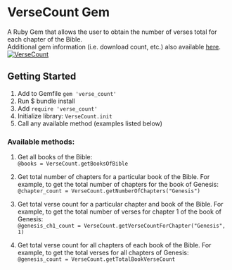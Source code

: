 # VerseCount Gem
A Ruby Gem that allows the user to obtain the number of verses total for each chapter of the Bible.
<br>
Additional gem information (i.e. download count, etc.) also available [here](https://rubygems.org/gems/verse_count).
<br>
[![VerseCount](https://badge.fury.io/rb/verse_count.svg)](https://badge.fury.io/rb/verse_count)
<br>

## Getting Started
1. Add to Gemfile
 `gem 'verse_count'`
2. Run $ bundle install
3. Add `require 'verse_count'` 
4. Initialize library:
    `VerseCount.init`
5. Call any available method (examples listed below)

### Available methods:
1. Get all books of the Bible:<br>
	`@books = VerseCount.getBooksOfBible`

2. Get total number of chapters for a particular book of the Bible.
	For example, to get the total number of chapters for the book of Genesis:<br>
	`@chapter_count = VerseCount.getNumberOfChapters("Genesis")`

3. Get total verse count for a particular chapter and book of the Bible.
	For example, to get the total number of verses for chapter 1 of the book of Genesis:<br>
	`@genesis_ch1_count = VerseCount.getVerseCountForChapter("Genesis", 1)`

4. Get total verse count for all chapters of each book of the Bible.
	For example, to get the total verses for all chapters of Genesis:<br>
	`@genesis_count = VerseCount.getTotalBookVerseCount`
